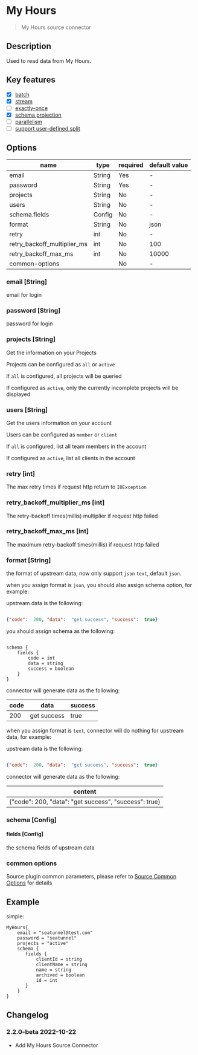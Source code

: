 # My Hours

> My Hours source connector

## Description

Used to read data from My Hours.

## Key features

- [x] [batch](../../concept/connector-v2-features.md)
- [x] [stream](../../concept/connector-v2-features.md)
- [ ] [exactly-once](../../concept/connector-v2-features.md)
- [x] [schema projection](../../concept/connector-v2-features.md)
- [ ] [parallelism](../../concept/connector-v2-features.md)
- [ ] [support user-defined split](../../concept/connector-v2-features.md)

##  Options

| name                        | type   | required | default value |
| --------------------------- | ------ | -------- | ------------- |
| email                       | String | Yes      | -             |
| password                    | String | Yes      | -             |
| projects                    | String | No       | -             |
| users                       | String | No       | -             |
| schema.fields               | Config | No       | -             |
| format                      | String | No       | json          |
| retry                       | int    | No       | -             |
| retry_backoff_multiplier_ms | int    | No       | 100           |
| retry_backoff_max_ms        | int    | No       | 10000         |
| common-options              |        | No       | -             |
### email [String]

email for login

### password [String]

password for login

### projects [String]

Get the information on your Projects

Projects can be configured as `all` or `active`

If `all` is configured, all projects will be queried

If configured as `active`, only the currently incomplete projects will be displayed

### users [String]

Get the users information on your account

Users can be configured as `member`  or `client`

If `all` is configured, list all team members in the account

If configured as `active`, list all clients in the account

### retry [int]

The max retry times if request http return to `IOException`

### retry_backoff_multiplier_ms [int]

The retry-backoff times(millis) multiplier if request http failed

### retry_backoff_max_ms [int]

The maximum retry-backoff times(millis) if request http failed

### format [String]

the format of upstream data, now only support `json` `text`, default `json`.

when you assign format is `json`, you should also assign schema option, for example:

upstream data is the following:

```json

{"code":  200, "data":  "get success", "success":  true}

```

you should assign schema as the following:

```hocon

schema {
    fields {
        code = int
        data = string
        success = boolean
    }
}

```

connector will generate data as the following:

| code | data        | success |
|------|-------------|---------|
| 200  | get success | true    |

when you assign format is `text`, connector will do nothing for upstream data, for example:

upstream data is the following:

```json

{"code":  200, "data":  "get success", "success":  true}

```

connector will generate data as the following:

| content |
|---------|
| {"code":  200, "data":  "get success", "success":  true}        |

### schema [Config]

#### fields [Config]

the schema fields of upstream data

### common options 

Source plugin common parameters, please refer to [Source Common Options](common-options.md) for details

## Example

simple:

```hocon
MyHours{
    email = "seatunnel@test.com"
    password = "seatunnel"
    projects = "active"
    schema {
       fields {
           clientId = string
           clientName = string
           name = string
           archived = boolean
           id = int
       }
    }
}
```

## Changelog

### 2.2.0-beta 2022-10-22

- Add My Hours Source Connector
